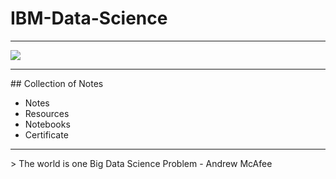 # IBM-Data-Science
<hr>
<img src = "https://cdn.wallpapersafari.com/52/10/BkLAWY.png">
<hr>
## Collection of Notes

* Notes
* Resources
* Notebooks
* Certificate

<hr>
 > The world is one Big Data Science Problem - Andrew McAfee
